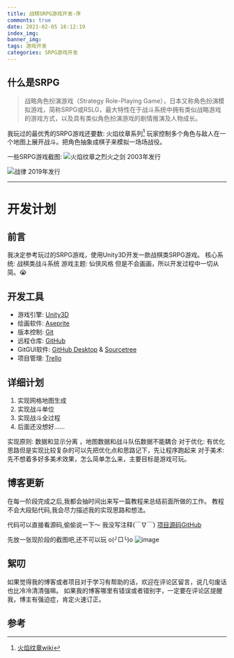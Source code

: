 ```yaml
---
title: 战棋SRPG游戏开发-序
commonts: true
date: 2021-02-05 16:12:19
index_img:
banner_img:
tags: 游戏开发
categories: SRPG游戏开发
---
```

## 什么是SRPG
>战略角色扮演游戏（Strategy Role-Playing Game），日本又称角色扮演模拟游戏，简称SRPG或RSLG，最大特性在于战斗系统中拥有类似战略游戏的游戏方式，以及具有类似角色扮演游戏的剧情推演及人物成长。

<!-- more -->

我玩过的最优秀的SRPG游戏还要数: 火焰纹章系列[^1]
玩家控制多个角色与敌人在一个地图上展开战斗。把角色抽象成棋子来模拟一场场战役。

一些SRPG游戏截图:
![火焰纹章之烈火之剑 2003年发行](https://cdn.jsdelivr.net/gh/impulses-1/BlogSource@0.0.6/images/SRPG/01.jpg)

![战律 2019年发行](https://cdn.jsdelivr.net/gh/impulses-1/BlogSource@0.0.6/images/SRPG/02.jpg)

---
# 开发计划

## 前言
我决定参考玩过的SRPG游戏，使用Unity3D开发一款战棋类SRPG游戏。
核心系统: 战棋类战斗系统
游戏主题: 仙侠风格
但是不会画画，所以开发过程中一切从简。😭

## 开发工具
* 游戏引擎: [Unity3D](https://unity.cn/releases)
* 绘画软件: [Aseprite](https://www.aseprite.org/)
* 版本控制: [Git](https://git-scm.com/)
* 远程仓库: [GitHub](https://github.com/)
* GitGUI软件: [GitHub Desktop](https://desktop.github.com/) & [Sourcetree](https://www.sourcetreeapp.com/)
* 项目管理: [Trello](https://trello.com/zh-Hans)

## 详细计划
1. 实现网格地图生成
2. 实现战斗单位
3. 实现战斗全过程
4. 后面还没想好......

实现原则: 数据和显示分离 ，地图数据和战斗队伍数据不能耦合
对于优化: 有优化思路但是实现比较复杂的可以先把优化点和思路记下，先让程序跑起来
对于美术: 先不想着多好多美术效果，怎么简单怎么来，主要目标是游戏可玩。
## 博客更新
在每一阶段完成之后,我都会抽时间出来写一篇教程来总结前面所做的工作。
教程不会大段贴代码,我会尽力描述我的实现思路和想法。

代码可以直接看源码,偷偷说一下～ 我没写注释(￣∇￣)
[项目源码GitHub](https://github.com/impulses-1/SRPG)

先放一张现阶段的截图吧,还不可以玩 o(╯□╰)o
![image](https://cdn.jsdelivr.net/gh/impulses-1/BlogSource@0.0.6/images/SRPG/03.png)

## 絮叨
如果觉得我的博客或者项目对于学习有帮助的话，欢迎在评论区留言，说几句废话也比冷冷清清强嘛。
如果我的博客哪里有错误或者错别字，一定要在评论区提醒我，博主有强迫症，肯定火速订正。

## 参考
[^1]: [火焰纹章wiki](https://zh.wikipedia.org/wiki/%E7%81%AB%E7%84%B0%E4%B9%8B%E7%BA%B9%E7%AB%A0%E7%B3%BB%E5%88%97)

